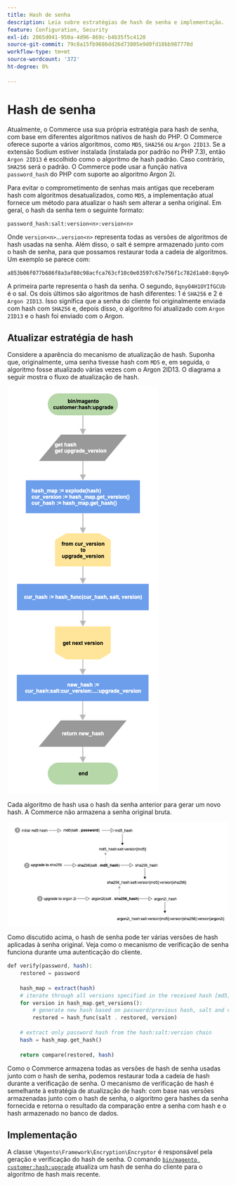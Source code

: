 ```yaml
---
title: Hash de senha
description: Leia sobre estratégias de hash de senha e implementação.
feature: Configuration, Security
exl-id: 2865d041-950a-4d96-869c-b4b35f5c4120
source-git-commit: 79c8a15fb9686dd26d73805e9d0fd18bb987770d
workflow-type: tm+mt
source-wordcount: '372'
ht-degree: 0%

---
```


# Hash de senha

Atualmente, o Commerce usa sua própria estratégia para hash de senha, com base em diferentes algoritmos nativos de hash do PHP. O Commerce oferece suporte a vários algoritmos, como `MD5`, `SHA256` ou `Argon 2ID13`. Se a extensão Sodium estiver instalada (instalada por padrão no PHP 7.3), então `Argon 2ID13` é escolhido como o algoritmo de hash padrão. Caso contrário, `SHA256` será o padrão. O Commerce pode usar a função nativa `password_hash` do PHP com suporte ao algoritmo Argon 2i.

Para evitar o comprometimento de senhas mais antigas que receberam hash com algoritmos desatualizados, como `MD5`, a implementação atual fornece um método para atualizar o hash sem alterar a senha original. Em geral, o hash da senha tem o seguinte formato:

```text
password_hash:salt:version<n>:version<n>
```

Onde `version<n>`...`version<n>` representa todas as versões de algoritmos de hash usadas na senha. Além disso, o salt é sempre armazenado junto com o hash de senha, para que possamos restaurar toda a cadeia de algoritmos. Um exemplo se parece com:

```text
a853b06f077b686f8a3af80c98acfca763cf10c0e03597c67e756f1c782d1ab0:8qnyO4H1OYIfGCUb:1:2
```

A primeira parte representa o hash da senha. O segundo, `8qnyO4H1OYIfGCUb` é o sal. Os dois últimos são algoritmos de hash diferentes: 1 é `SHA256` e 2 é `Argon 2ID13`. Isso significa que a senha do cliente foi originalmente enviada com hash com `SHA256` e, depois disso, o algoritmo foi atualizado com `Argon 2ID13` e o hash foi enviado com o Argon.

## Atualizar estratégia de hash

Considere a aparência do mecanismo de atualização de hash. Suponha que, originalmente, uma senha tivesse hash com `MD5` e, em seguida, o algoritmo fosse atualizado várias vezes com o Argon 2ID13. O diagrama a seguir mostra o fluxo de atualização de hash.

![Fluxo de trabalho de atualização de hash](../../assets/configuration/hash-upgrade-algorithm.png)

Cada algoritmo de hash usa o hash da senha anterior para gerar um novo hash. A Commerce não armazena a senha original bruta.

![Estratégia de atualização de hash](../../assets/configuration/hash-upgrade-strategy.png)

Como discutido acima, o hash de senha pode ter várias versões de hash aplicadas à senha original.
Veja como o mecanismo de verificação de senha funciona durante uma autenticação do cliente.

```php
def verify(password, hash):
    restored = password

    hash_map = extract(hash)
    # iterate through all versions specified in the received hash [md5, sha256, argon2id13]
    for version in hash_map.get_versions():
        # generate new hash based on password/previous hash, salt and version
        restored = hash_func(salt . restored, version)

    # extract only password hash from the hash:salt:version chain
    hash = hash_map.get_hash()

    return compare(restored, hash)
```

Como o Commerce armazena todas as versões de hash de senha usadas junto com o hash de senha, podemos restaurar toda a cadeia de hash durante a verificação de senha. O mecanismo de verificação de hash é semelhante à estratégia de atualização de hash: com base nas versões armazenadas junto com o hash de senha, o algoritmo gera hashes da senha fornecida e retorna o resultado da comparação entre a senha com hash e o hash armazenado no banco de dados.

## Implementação

A classe `\Magento\Framework\Encryption\Encryptor` é responsável pela geração e verificação do hash de senha. O comando [`bin/magento customer:hash:upgrade`](https://experienceleague.adobe.com/pt-br/docs/commerce-operations/tools/cli-reference/commerce-on-premises#customerhashupgrade) atualiza um hash de senha do cliente para o algoritmo de hash mais recente.
